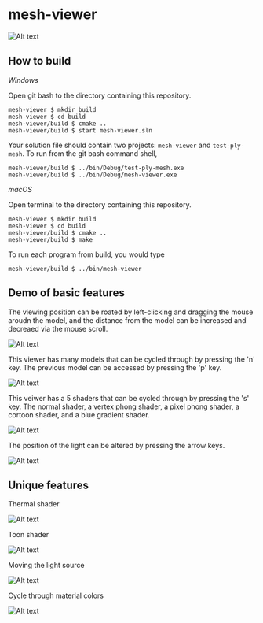 # mesh-viewer

![Alt text](/images/reps.gif?raw=true)

## How to build

*Windows*

Open git bash to the directory containing this repository.

```
mesh-viewer $ mkdir build
mesh-viewer $ cd build
mesh-viewer/build $ cmake ..
mesh-viewer/build $ start mesh-viewer.sln
```

Your solution file should contain two projects: `mesh-viewer` and `test-ply-mesh`.
To run from the git bash command shell, 

```
mesh-viewer/build $ ../bin/Debug/test-ply-mesh.exe
mesh-viewer/build $ ../bin/Debug/mesh-viewer.exe
```

*macOS*

Open terminal to the directory containing this repository.

```
mesh-viewer $ mkdir build
mesh-viewer $ cd build
mesh-viewer/build $ cmake ..
mesh-viewer/build $ make
```

To run each program from build, you would type

```
mesh-viewer/build $ ../bin/mesh-viewer
```

## Demo of basic features

The viewing position can be roated by left-clicking and dragging the mouse aroudn the model, and the distance from the model can be increased and decreaed via the mouse scroll.

![Alt text](/images/move.gif?raw=true)

This viewer has many models that can be cycled through by pressing the 'n' key. The previous model can be accessed by pressing the 'p' key.

![Alt text](/images/cycle.gif?raw=true) 

This veiwer has a 5 shaders that can be cycled through by pressing the 's' key. The normal shader, a vertex phong shader, a pixel phong shader, a cortoon shader, and a blue gradient shader.

![Alt text](/images/shaders.gif?raw=true)

The position of the light can be altered by pressing the arrow keys.

![Alt text](/images/light.gif?raw=true) 

## Unique features 

Thermal shader 

![Alt text](/images/thermal.gif?raw=true)

Toon shader 

![Alt text](/images/toon.gif?raw=true) 

Moving the light source 

![Alt text](/images/light.gif?raw=true) 

Cycle through material colors 

![Alt text](/images/col.gif?raw=true) 
<!-- Cycle through light colors ![Alt text](/images/reps.gif?raw=true) -->
